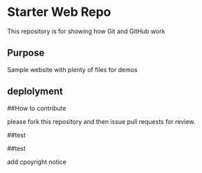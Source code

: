 # Starter Web Repo

This repository is for showing how Git and GitHub work

## Purpose

Sample website with plenty of files for demos

## deplolyment

##How to contribute

please fork this repository and then issue pull requests for review.

##test

##test

add cpoyright notice